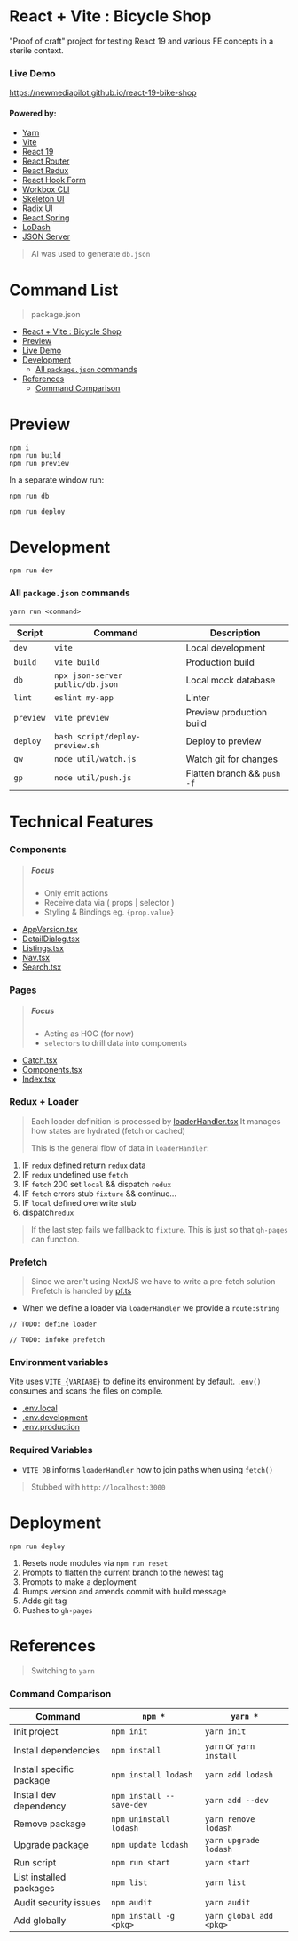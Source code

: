 # React + Vite : Bicycle Shop

"Proof of craft" project for testing React 19 and various FE
concepts in a sterile context.

### Live Demo

https://newmediapilot.github.io/react-19-bike-shop

#### Powered by:

- [Yarn](https://yarnpkg.com/)
- [Vite](https://vite.dev/)
- [React 19](https://react.dev/learn/build-a-react-app-from-scratch)
- [React Router](https://api.reactrouter.com/v7/functions/react_router.createBrowserRouter.html)
- [React Redux](https://react-redux.js.org/introduction/getting-started)
- [React Hook Form](https://react-hook-form.com)
- [Workbox CLI](https://developer.chrome.com/docs/workbox/)
- [Skeleton UI](https://www.skeleton.dev/)
- [Radix UI](https://www.radix-ui.com/)
- [React Spring](https://www.react-spring.dev/)
- [LoDash](https://lodash.com/)
- [JSON Server](https://www.npmjs.com/package/json-server)

> AI was used to generate `db.json`

# Command List

> package.json
- [React + Vite : Bicycle Shop](#react--vite--bicycle-shop)
- [Preview](#preview)
- [Live Demo](#live-demo)
- [Development](#development)
  - [All `package.json` commands](#all-packagejson-commands)
- [References](#references)
  - [Command Comparison](#command-comparison)

# Preview

```
npm i
npm run build
npm run preview
```

In a separate window run:
```
npm run db
```

```
npm run deploy
```

# Development

```
npm run dev
```

### All `package.json` commands

`yarn run <command>`

| **Script**   | **Command**                                 | **Description**               |
|--------------|---------------------------------------------|-------------------------------|
| `dev`        | `vite`                                      | Local development             |
| `build`      | `vite build`                                | Production build              |
| `db`         | `npx json-server public/db.json`            | Local mock database           |
| `lint`       | `eslint my-app`                             | Linter                        |
| `preview`    | `vite preview`                              | Preview production build      |
| `deploy`     | `bash script/deploy-preview.sh`             | Deploy to preview             |
| `gw`         | `node util/watch.js`                        | Watch git for changes         |
| `gp`         | `node util/push.js`                         | Flatten branch && `push -f`   |

# Technical Features

### Components

> ##### Focus
> - Only emit actions
> - Receive data via ( props | selector )
> - Styling & Bindings eg. `{prop.value}`

- [AppVersion.tsx](src/components/AppVersion.tsx)
- [DetailDialog.tsx](src/components/ListingsDialog.tsx)
- [Listings.tsx](src/components/core/LTable.tsx)
- [Nav.tsx](src/components/NavGlobal.tsx)
- [Search.tsx](src/components/InputSearch.tsx)

### Pages

> ##### Focus
> - Acting as HOC (for now)
> - `selectors` to drill data into components

- [Catch.tsx](src/pages/PCatch.tsx)
- [Components.tsx](src/pages/PComponents.tsx)
- [Index.tsx](src/pages/PListings.tsx)

### Redux + Loader

> Each loader definition is processed by [loaderHandler.tsx](src/loaders/core/loaderHandler.ts)
> It manages how states are hydrated (fetch or cached)
>
> This is the general flow of data in `loaderHandler`:

1. IF `redux` defined return `redux` data
1. IF `redux` undefined use `fetch`
1. IF `fetch` 200 set `local` && dispatch `redux`
1. IF `fetch` errors stub `fixture` && continue...
1. IF `local` defined overwrite stub
1. dispatch`redux`

> If the last step fails we fallback to  `fixture`. 
> This is just so that `gh-pages` can function. 

### Prefetch

> Since we aren't using NextJS we have to write a pre-fetch solution 
> Prefetch is handled by [pf.ts](src/loaders/core/pf.ts)

- When we define a loader via `loaderHandler` we provide a `route:string`

```
// TODO: define loader
```
```
// TODO: infoke prefetch
```

### Environment variables

Vite uses `VITE_{VARIABE}` to define its environment by default.
`.env()` consumes and scans the files on compile.

- [.env.local](.env.uat)
- [.env.development](.env.development)
- [.env.production](.env.production)

### Required Variables

- `VITE_DB` informs `loaderHandler` how to join paths when using `fetch()`
> Stubbed with `http://localhost:3000`

# Deployment

`npm run deploy`

1. Resets node modules via `npm run reset`
1. Prompts to flatten the current branch to the newest tag
1. Prompts to make a deployment
1. Bumps version and amends commit with build message
1. Adds git tag
1. Pushes to `gh-pages`

# References

> Switching to `yarn`

### Command Comparison

| Command                      | `npm *`                   | `yarn *`                 |
|------------------------------|---------------------------|--------------------------|
| Init project                 | `npm init`                | `yarn init`              |
| Install dependencies         | `npm install`             | `yarn` or `yarn install` |
| Install specific package     | `npm install lodash`      | `yarn add lodash`        |
| Install dev dependency       | `npm install --save-dev`  | `yarn add --dev`         |
| Remove package               | `npm uninstall lodash`    | `yarn remove lodash`     |
| Upgrade package              | `npm update lodash`       | `yarn upgrade lodash`    |
| Run script                   | `npm run start`           | `yarn start`             |
| List installed packages      | `npm list`                | `yarn list`              |
| Audit security issues        | `npm audit`               | `yarn audit`             |
| Add globally                 | `npm install -g <pkg>`    | `yarn global add <pkg>`  |